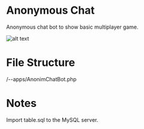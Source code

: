 # Anonymous Chat
Anonymous chat bot to show basic multiplayer game. 

![alt text](screenshot.jpeg "ScreenShot")

# File Structure

/--apps/AnonimChatBot.php

# Notes

Import table.sql to the MySQL server.